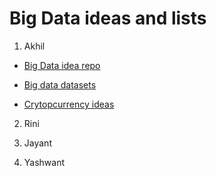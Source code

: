 # Big Data ideas and lists

1. Akhil
* [Big Data idea repo](https://github.com/onurakpolat/awesome-bigdata)

* [Big data datasets](http://hadoopilluminated.com/hadoop_illuminated/Public_Bigdata_Sets.html)

* [Crytopcurrency ideas](https://www.producthunt.com/posts/game-of-coins)

2. Rini

3. Jayant

4. Yashwant
